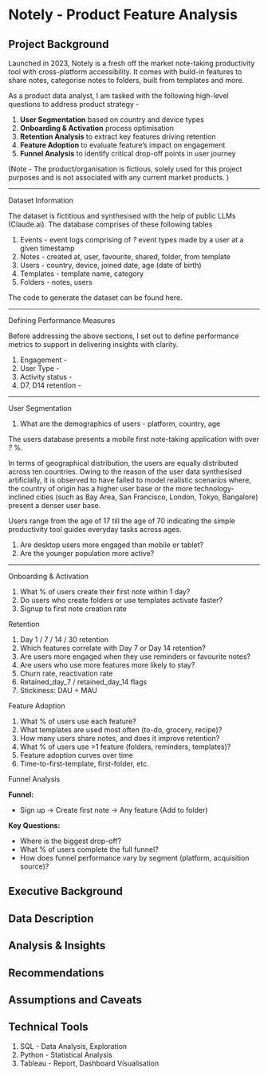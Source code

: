 # Notely - Product Feature Analysis


## Project Background



Launched in 2023, Notely is a fresh off the market note-taking productivity tool with cross-platform accessibility. It comes with build-in features to share notes, categorise notes to folders, built from templates and more.

As a product data analyst, I am tasked with the following high-level questions to address product strategy - 

1. **User Segmentation** based on country and device types
2. **Onboarding & Activation** process optimisation
3. **Retention Analysis** to extract key features driving retention
4. **Feature Adoption** to evaluate feature’s impact on engagement
5. **Funnel Analysis** to identify critical drop-off points in user journey

(Note - The product/organisation is fictious, solely used for this project purposes and is not associated with any current market products. )

---

Dataset Information

The dataset is fictitious and synthesised with the help of public LLMs (Claude.ai). The database comprises of these following tables

1. Events - event logs comprising of _?_  event types made by a user at a given timestamp
2. Notes - created at, user, favourite, shared, folder, from template
3. Users - country, device, joined date, age (date of birth)
4. Templates - template name, category
5. Folders - notes, users

The code to generate the dataset can be found here.

---

Defining Performance Measures

Before addressing the above sections, I set out to define performance metrics to support in delivering insights with clarity.

1. Engagement - 
2. User Type - 
3. Activity status - 
4. D7, D14 retention - 

---

User Segmentation

1. What are the demographics of users - platform, country, age

The users database presents a mobile first note-taking application with over _?_ %.  

In terms of geographical distribution, the users are equally distributed across ten countries. Owing to the reason of the user data synthesised artificially, it is observed to have failed to model realistic scenarios where, the country of origin has a higher user base or the more technology-inclined cities (such as Bay Area, San Francisco, London, Tokyo, Bangalore) present a denser user base.

Users range from the age of 17 till the age of 70 indicating the simple productivity tool guides everyday tasks across ages.

1. Are desktop users more engaged than mobile or tablet?
2. Are the younger population more active?

---

Onboarding & Activation

1. What % of users create their first note within 1 day?
2. Do users who create folders or use templates activate faster?
3. Signup to first note creation rate

Retention

1. Day 1 / 7 / 14 / 30 retention
2. Which features correlate with Day 7 or Day 14 retention?
3. Are users more engaged when they use reminders or favourite notes?
4. Are users who use more features more likely to stay?
5. Churn rate, reactivation rate
6. Retained_day_7 / retained_day_14 flags
7. Stickiness: DAU ÷ MAU

Feature Adoption

1. What % of users use each feature?
2. What templates are used most often (to-do, grocery, recipe)?
3. How many users share notes, and does it improve retention?
4. What % of users use >1 feature (folders, reminders, templates)?
5. Feature adoption curves over time
6. Time-to-first-template, first-folder, etc.

Funnel Analysis

**Funnel:**

- Sign up → Create first note → Any feature (Add to folder)

**Key Questions:**

- Where is the biggest drop-off?
- What % of users complete the full funnel?
- How does funnel performance vary by segment (platform, acquisition source)?


## Executive Background


## Data Description






## Analysis & Insights



## Recommendations



## Assumptions and Caveats




## Technical Tools
1. SQL - Data Analysis, Exploration
2. Python - Statistical Analysis
3. Tableau - Report, Dashboard Visualisation
